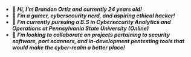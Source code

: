 - 👋 ***Hi, I’m Brandon Ortiz and currently 24 years old!***
- 👀 ***I’m a gamer, cybersecurity nerd, and aspiring ethical hacker!***
- 🌱 ***I’m currently pursuing a B.S in Cybersecurity Analytics and Operations at Pennsylvania State University (Online)***
- 💞️ ***I’m looking to collaborate on projects pertaining to security software, port scanners, and in-development pentesting tools that would make the cyber-realm a better place!***

<!---
Wolf-of-Valiance/Wolf-of-Valiance is a ✨ special ✨ repository because its `README.md` (this file) appears on your GitHub profile.
You can click the Preview link to take a look at your changes.
--->
